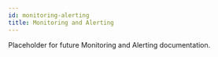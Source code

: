 ```yaml
---
id: monitoring-alerting
title: Monitoring and Alerting
---
```


Placeholder for future Monitoring and Alerting documentation.  
